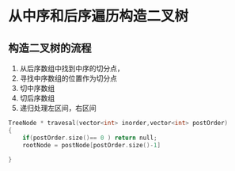 # 从中序和后序遍历构造二叉树
## 构造二叉树的流程
1. 从后序数组中找到中序的切分点，
2. 寻找中序数组的位置作为切分点
3. 切中序数组
4. 切后序数组
5. 递归处理左区间，右区间

``` C++
TreeNode * travesal(vector<int> inorder,vector<int> postOrder)
{
    if(postOrder.size()== 0 ) return null;
    rootNode = postNode[postOrder.size()-1]

}

```